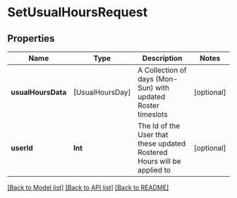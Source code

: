 # SetUsualHoursRequest

## Properties
Name | Type | Description | Notes
------------ | ------------- | ------------- | -------------
**usualHoursData** | [UsualHoursDay] | A Collection of days (Mon-Sun) with updated Roster timeslots | [optional] 
**userId** | **Int** | The Id of the User that these updated Rostered Hours will be applied to | [optional] 

[[Back to Model list]](../README.md#documentation-for-models) [[Back to API list]](../README.md#documentation-for-api-endpoints) [[Back to README]](../README.md)


